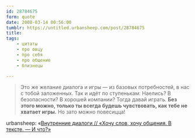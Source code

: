 ```yaml
---
id: 28784675
form: quote
date: 2008-03-14 00:56:00
tumblr: https://untitled.urbansheep.com/post/28784675
title: 
tags:
    - цитаты
    - про овцу
    - про себя
    - про общение
    - близнецы

---
```


<blockquote>
Это же желание диалога и игры — из базовых потребностей, в нас с тобой заложенных. Так и идёт по ступенькам: Наелись? В безопасности? В хорошей компании? Тогда давай играть. <strong>Без этого можно, только ты всегда будешь чувствовать, как тебе не хватает игры.</strong> Но зато можно повесицца!
</blockquote>

urbansheep: «<a href="http://urbansheep.livejournal.com/1368001.html">Внутренние диалоги // «Хочу слов, хочу общения. В тексте. — И что?»</a>
